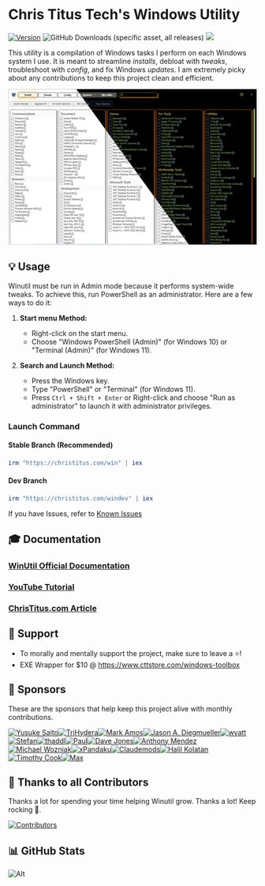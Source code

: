 # Chris Titus Tech's Windows Utility

[![Version](https://img.shields.io/github/v/release/ChrisTitusTech/winutil?color=%230567ff&label=Latest%20Release&style=for-the-badge)](https://github.com/ChrisTitusTech/winutil/releases/latest)
![GitHub Downloads (specific asset, all releases)](https://img.shields.io/github/downloads/ChrisTitusTech/winutil/winutil.ps1?label=Total%20Downloads&style=for-the-badge)
[![](https://dcbadge.limes.pink/api/server/https://discord.gg/RUbZUZyByQ?theme=default-inverted&style=for-the-badge)](https://discord.gg/RUbZUZyByQ)

This utility is a compilation of Windows tasks I perform on each Windows system I use. It is meant to streamline *installs*, debloat with *tweaks*, troubleshoot with *config*, and fix Windows *updates*. I am extremely picky about any contributions to keep this project clean and efficient.

![screen-install](./docs/assets/Title-Screen.png)

## 💡 Usage

Winutil must be run in Admin mode because it performs system-wide tweaks. To achieve this, run PowerShell as an administrator. Here are a few ways to do it:

1. **Start menu Method:**
   - Right-click on the start menu.
   - Choose "Windows PowerShell (Admin)" (for Windows 10) or "Terminal (Admin)" (for Windows 11).

2. **Search and Launch Method:**
   - Press the Windows key.
   - Type "PowerShell" or "Terminal" (for Windows 11).
   - Press `Ctrl + Shift + Enter` or Right-click and choose "Run as administrator" to launch it with administrator privileges.

### Launch Command

#### Stable Branch (Recommended)

```ps1
irm "https://christitus.com/win" | iex
```
#### Dev Branch

```ps1
irm "https://christitus.com/windev" | iex
```

If you have Issues, refer to [Known Issues](https://christitustech.github.io/winutil/KnownIssues/)

## 🎓 Documentation

### [WinUtil Official Documentation](https://christitustech.github.io/winutil/)

### [YouTube Tutorial](https://www.youtube.com/watch?v=6UQZ5oQg8XA)

### [ChrisTitus.com Article](https://christitus.com/windows-tool/)

## 💖 Support
- To morally and mentally support the project, make sure to leave a ⭐️!
- EXE Wrapper for $10 @ https://www.cttstore.com/windows-toolbox

## 💖 Sponsors

These are the sponsors that help keep this project alive with monthly contributions.

<!-- sponsors --><a href="https://github.com/ysaito8015"><img src="https://github.com/ysaito8015.png" width="60px" alt="Yusuke Saito" /></a><a href="https://github.com/TriHydera"><img src="https://github.com/TriHydera.png" width="60px" alt="TriHydera" /></a><a href="https://github.com/jozozovko"><img src="https://github.com/jozozovko.png" width="60px" alt="" /></a><a href="https://github.com/DelDongo"><img src="https://github.com/DelDongo.png" width="60px" alt="" /></a><a href="https://github.com/markamos"><img src="https://github.com/markamos.png" width="60px" alt="Mark Amos" /></a><a href="https://github.com/dwelfusius"><img src="https://github.com/dwelfusius.png" width="60px" alt="" /></a><a href="https://github.com/mews-se"><img src="https://github.com/mews-se.png" width="60px" alt="" /></a><a href="https://github.com/jdiegmueller"><img src="https://github.com/jdiegmueller.png" width="60px" alt="Jason A. Diegmueller" /></a><a href="https://github.com/AlanTristar"><img src="https://github.com/AlanTristar.png" width="60px" alt="" /></a><a href="https://github.com/JennJones89"><img src="https://github.com/JennJones89.png" width="60px" alt="" /></a><a href="https://github.com/zepled112"><img src="https://github.com/zepled112.png" width="60px" alt="wyatt" /></a><a href="https://github.com/altugtekiner"><img src="https://github.com/altugtekiner.png" width="60px" alt="" /></a><a href="https://github.com/robertsandrock"><img src="https://github.com/robertsandrock.png" width="60px" alt="" /></a><a href="https://github.com/mmomega"><img src="https://github.com/mmomega.png" width="60px" alt="" /></a><a href="https://github.com/KenichiQaz"><img src="https://github.com/KenichiQaz.png" width="60px" alt="Stefan" /></a><a href="https://github.com/thaddl"><img src="https://github.com/thaddl.png" width="60px" alt="thaddl" /></a><a href="https://github.com/paulsheets"><img src="https://github.com/paulsheets.png" width="60px" alt="Paul" /></a><a href="https://github.com/djones369"><img src="https://github.com/djones369.png" width="60px" alt="Dave Jones" /></a><a href="https://github.com/anthonymendez"><img src="https://github.com/anthonymendez.png" width="60px" alt="Anthony Mendez" /></a><a href="https://github.com/woobe-studio"><img src="https://github.com/woobe-studio.png" width="60px" alt="Michael Wozniak" /></a><a href="https://github.com/xBandaku"><img src="https://github.com/xBandaku.png" width="60px" alt="xPandaku" /></a><a href="https://github.com/claudemods"><img src="https://github.com/claudemods.png" width="60px" alt="Claudemods" /></a><a href="https://github.com/hkolatan"><img src="https://github.com/hkolatan.png" width="60px" alt="Halil Kolatan" /></a><a href="https://github.com/FatBastard0"><img src="https://github.com/FatBastard0.png" width="60px" alt="" /></a><a href="https://github.com/tcookj66"><img src="https://github.com/tcookj66.png" width="60px" alt="Timothy Cook" /></a><a href="https://github.com/june349"><img src="https://github.com/june349.png" width="60px" alt="" /></a><a href="https://github.com/Ascent7910"><img src="https://github.com/Ascent7910.png" width="60px" alt="Max" /></a><!-- sponsors -->

## 🏅 Thanks to all Contributors
Thanks a lot for spending your time helping Winutil grow. Thanks a lot! Keep rocking 🍻.

[![Contributors](https://contrib.rocks/image?repo=ChrisTitusTech/winutil)](https://github.com/ChrisTitusTech/winutil/graphs/contributors)

## 📊 GitHub Stats

![Alt](https://repobeats.axiom.co/api/embed/aad37eec9114c507f109d34ff8d38a59adc9503f.svg "Repobeats analytics image")

